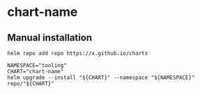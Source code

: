 # chart-name

## Manual installation

```
helm repo add repo https://x.github.io/charts

NAMESPACE="tooling"
CHART="chart-name"
helm upgrade --install "${CHART}" --namespace "${NAMESPACE}" repo/"${CHART}"
```
